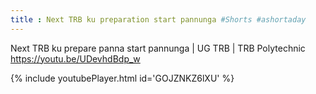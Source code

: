 ```yaml
---
title : Next TRB ku preparation start pannunga #Shorts #ashortaday
---
```


Next TRB ku prepare panna start pannunga | UG TRB | TRB Polytechnic
https://youtu.be/UDevhdBdp_w



{% include youtubePlayer.html id='GOJZNKZ6lXU' %}
